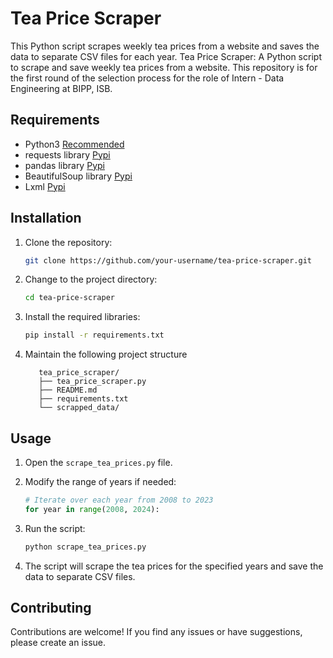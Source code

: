 
# Tea Price Scraper

This Python script scrapes weekly tea prices from a website and saves the data to separate CSV files for each year. Tea Price Scraper: A Python script to scrape and save weekly tea prices from a website. This repository is for the first round of the selection process for the role of Intern - Data Engineering at BIPP, ISB.

## Requirements

- Python3 [Recommended](https://www.python.org/ftp/python/3.9.8/python-3.9.8-amd64.exe)
- requests library [Pypi](https://pypi.org/project/requests/)
- pandas library [Pypi](https://pypi.org/project/pandas/)
- BeautifulSoup library [Pypi](https://pypi.org/project/beautifulsoup4/)
- Lxml [Pypi](https://pypi.org/project/lxml/)

## Installation

1. Clone the repository:

   ```bash
   git clone https://github.com/your-username/tea-price-scraper.git
   ```

2. Change to the project directory:

   ```bash
   cd tea-price-scraper
   ```

3. Install the required libraries:

   ```bash
   pip install -r requirements.txt
   ```

4. Maintain the following project structure
   ```plaintext
      tea_price_scraper/
      ├── tea_price_scraper.py
      ├── README.md
      ├── requirements.txt
      └── scrapped_data/
      ```

## Usage

1. Open the `scrape_tea_prices.py` file.

2. Modify the range of years if needed:

   ```python
   # Iterate over each year from 2008 to 2023
   for year in range(2008, 2024):
   ```

3. Run the script:

   ```bash
   python scrape_tea_prices.py
   ```

4. The script will scrape the tea prices for the specified years and save the data to separate CSV files.

## Contributing

Contributions are welcome! If you find any issues or have suggestions, please create an issue.
